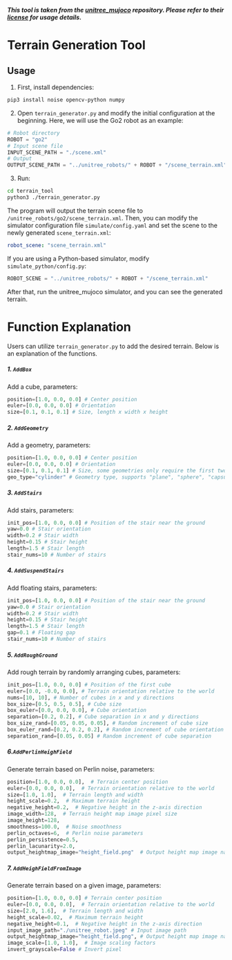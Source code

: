 ***This tool is taken from the [unitree_mujoco](https://github.com/unitreerobotics/unitree_mujoco/blob/main/terrain_tool/readme.md) repository. Please refer to their [license](LICENSE) for usage details.***

# Terrain Generation Tool
## Usage
1. First, install dependencies:
```bash
pip3 install noise opencv-python numpy 
```
2. Open `terrain_generator.py` and modify the initial configuration at the beginning. Here, we will use the Go2 robot as an example:
```python
# Robot directory
ROBOT = "go2"
# Input scene file
INPUT_SCENE_PATH = "./scene.xml"
# Output
OUTPUT_SCENE_PATH = "../unitree_robots/" + ROBOT + "/scene_terrain.xml"
```
3. Run:
```bash
cd terrain_tool
python3 ./terrain_generator.py
```
The program will output the terrain scene file to `/unitree_robots/go2/scene_terrain.xml`. Then, you can modify the simulator configuration file `simulate/config.yaml` and set the scene to the newly generated `scene_terrain.xml`:
```yaml
robot_scene: "scene_terrain.xml"
```
If you are using a Python-based simulator, modify `simulate_python/config.py`:
```python
ROBOT_SCENE = "../unitree_robots/" + ROBOT + "/scene_terrain.xml" 
```
After that, run the unitree_mujoco simulator, and you can see the generated terrain.
# Function Explanation
Users can utilize `terrain_generator.py` to add the desired terrain. Below is an explanation of the functions.
##### 1. `AddBox`
Add a cube, parameters:
```python
position=[1.0, 0.0, 0.0] # Center position
euler=[0.0, 0.0, 0.0] # Orientation
size=[0.1, 0.1, 0.1] # Size, length x width x height
``` 
##### 2. `AddGeometry`
Add a geometry, parameters:
```python
position=[1.0, 0.0, 0.0] # Center position
euler=[0.0, 0.0, 0.0] # Orientation
size=[0.1, 0.1, 0.1] # Size, some geometries only require the first two parameters
geo_type="cylinder" # Geometry type, supports "plane", "sphere", "capsule", "ellipsoid", "cylinder", "box"
``` 
##### 3. `AddStairs`
Add stairs, parameters:
```python
init_pos=[1.0, 0.0, 0.0] # Position of the stair near the ground
yaw=0.0 # Stair orientation
width=0.2 # Stair width
height=0.15 # Stair height
length=1.5 # Stair length
stair_nums=10 # Number of stairs
```
##### 4. `AddSuspendStairs`
Add floating stairs, parameters:
```python
init_pos=[1.0, 0.0, 0.0] # Position of the stair near the ground
yaw=0.0 # Stair orientation
width=0.2 # Stair width
height=0.15 # Stair height
length=1.5 # Stair length
gap=0.1 # Floating gap
stair_nums=10 # Number of stairs
```
##### 5. `AddRoughGround`
Add rough terrain by randomly arranging cubes, parameters:
```python
init_pos=[1.0, 0.0, 0.0] # Position of the first cube
euler=[0.0, -0.0, 0.0], # Terrain orientation relative to the world
nums=[10, 10], # Number of cubes in x and y directions
box_size=[0.5, 0.5, 0.5], # Cube size
box_euler=[0.0, 0.0, 0.0], # Cube orientation
separation=[0.2, 0.2], # Cube separation in x and y directions
box_size_rand=[0.05, 0.05, 0.05], # Random increment of cube size
box_euler_rand=[0.2, 0.2, 0.2], # Random increment of cube orientation
separation_rand=[0.05, 0.05] # Random increment of cube separation
```

##### 6.`AddPerlinHeighField`
Generate terrain based on Perlin noise, parameters:
```python
position=[1.0, 0.0, 0.0],  # Terrain center position
euler=[0.0, 0.0, 0.0],  # Terrain orientation relative to the world
size=[1.0, 1.0],  # Terrain length and width
height_scale=0.2,  # Maximum terrain height
negative_height=0.2,  # Negative height in the z-axis direction
image_width=128,  # Terrain height map image pixel size
image_height=128,
smoothness=100.0,  # Noise smoothness
perlin_octaves=6,  # Perlin noise parameters
perlin_persistence=0.5,
perlin_lacunarity=2.0,
output_heightmap_image="height_field.png"  # Output height map image name
```

##### 7. `AddHeighFieldFromImage`
Generate terrain based on a given image, parameters:
```python
position=[1.0, 0.0, 0.0] # Terrain center position
euler=[0.0, 0.0, 0.0],  # Terrain orientation relative to the world
size=[2.0, 1.6],  # Terrain length and width
height_scale=0.02,  # Maximum terrain height
negative_height=0.1,  # Negative height in the z-axis direction
input_image_path="./unitree_robot.jpeg" # Input image path
output_heightmap_image="height_field.png", # Output height map image name
image_scale=[1.0, 1.0],  # Image scaling factors
invert_grayscale=False # Invert pixel
```